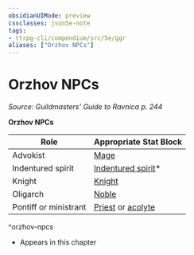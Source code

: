 ```yaml
---
obsidianUIMode: preview
cssclasses: json5e-note
tags:
- ttrpg-cli/compendium/src/5e/ggr
aliases: ["Orzhov NPCs"]
---
```

# Orzhov NPCs
*Source: Guildmasters' Guide to Ravnica p. 244* 

**Orzhov NPCs**

| Role | Appropriate Stat Block |
|------|------------------------|
| Advokist | [Mage](3-Mechanics/CLI/bestiary/humanoid/mage.md) |
| Indentured spirit | [Indentured spirit](3-Mechanics/CLI/bestiary/undead/indentured-spirit-ggr.md)* |
| Knight | [Knight](3-Mechanics/CLI/bestiary/humanoid/knight.md) |
| Oligarch | [Noble](3-Mechanics/CLI/bestiary/humanoid/noble.md) |
| Pontiff or ministrant | [Priest](3-Mechanics/CLI/bestiary/humanoid/priest.md) or [acolyte](3-Mechanics/CLI/bestiary/humanoid/acolyte.md) |
^orzhov-npcs

* Appears in this chapter